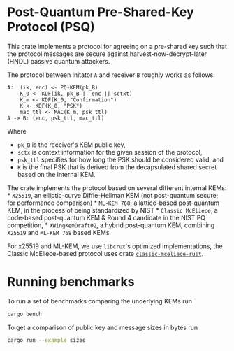 # Post-Quantum Pre-Shared-Key Protocol (PSQ) #

This crate implements a protocol for agreeing on a pre-shared key such
that the protocol messages are secure against
harvest-now-decrypt-later (HNDL) passive quantum attackers.

The protocol between initator `A` and receiver `B` roughly works as follows:
```
A:  (ik, enc) <- PQ-KEM(pk_B)
    K_0 <- KDF(ik, pk_B || enc || sctxt)
    K_m <- KDF(K_0, "Confirmation")
    K <- KDF(K_0, "PSK")
    mac_ttl <- MAC(K_m, psk_ttl)
A -> B: (enc, psk_ttl, mac_ttl)
```
Where 
* `pk_B` is the receiver's KEM public key, 
* `sctx` is context information for the given session of the protocol,
* `psk_ttl` specifies for how long the PSK should be considered valid, and
* `K` is the final PSK that is derived from the decapsulated shared
  secret based on the internal KEM.
  
The crate implements the protocol based on several different internal
KEMs:
    * `X25519`, an elliptic-curve Diffie-Hellman KEM (not post-quantum
      secure; for performance comparison)
    * `ML-KEM 768`, a lattice-based post-quantum KEM, in the process
      of being standardized by NIST
    * `Classic McEliece`, a code-based post-quantum KEM & Round 4
      candidate in the NIST PQ competition,
    * `XWingKemDraft02`, a hybrid post-quantum KEM, combining `X25519`
      and `ML-KEM 768` based KEMs

For x25519 and ML-KEM, we use `libcrux`'s optimized implementations,
the Classic McEliece-based protocol uses crate
[`classic-mceliece-rust`](https://crates.io/crates/classic-mceliece-rust).

# Running benchmarks
To run a set of benchmarks comparing the underlying KEMs run
```sh
cargo bench
```

To get a comparison of public key and message sizes in bytes run
```sh
cargo run --example sizes
```
